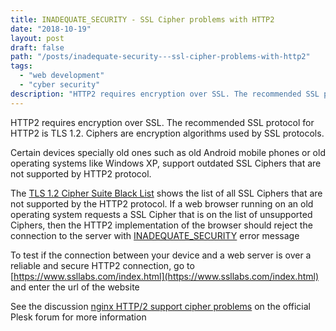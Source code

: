 ```yaml
---
title: INADEQUATE_SECURITY - SSL Cipher problems with HTTP2
date: "2018-10-19"
layout: post
draft: false
path: "/posts/inadequate-security---ssl-cipher-problems-with-http2"
tags:
  - "web development"
  - "cyber security"
description: "HTTP2 requires encryption over SSL. The recommended SSL protocol for HTTP2 is TLS 1.2. Ciphers are encryption algorithms used by SSL protocols."
---
```


HTTP2 requires encryption over SSL. The recommended SSL protocol for HTTP2 is TLS 1.2. Ciphers are encryption algorithms used by SSL protocols.

Certain devices specially old ones such as old Android mobile phones or old operating systems like Windows XP, support outdated SSL Ciphers that are not supported by HTTP2 protocol.

The [TLS 1.2 Cipher Suite Black List](https://http2.github.io/http2-spec/#BadCipherSuites) shows the list of all SSL Ciphers that are not supported by the HTTP2 protocol. If a web browser running on an old operating system requests a SSL Cipher that is on the list of unsupported Ciphers, then the HTTP2 implementation of the browser should reject the connection to the server with [INADEQUATE_SECURITY](https://http2.github.io/http2-spec/#INADEQUATE_SECURITY) error message

To test if the connection between your device and a web server is over a reliable and secure HTTP2 connection, go to [https://www.ssllabs.com/index.html](https://www.ssllabs.com/index.html) and enter the url of the website

See the discussion [nginx HTTP/2 support cipher problems](https://talk.plesk.com/threads/nginx-http-2-support-cipher-problems.337707/) on the official Plesk forum for more information
